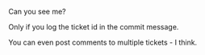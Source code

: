 
Can you see me?

Only if you log the ticket id in the commit message.

You can even post comments to multiple tickets - I think.

